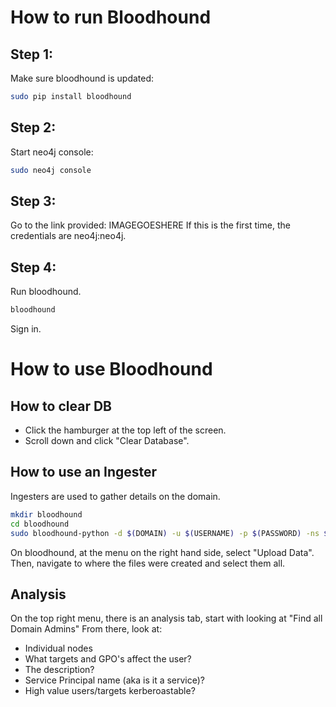 # How to run Bloodhound
## Step 1:
Make sure bloodhound is updated:
```bash
sudo pip install bloodhound
```
## Step 2:
Start neo4j console:
```bash
sudo neo4j console
```
## Step 3:
Go to the link provided:
IMAGEGOESHERE
If this is the first time, the credentials are neo4j:neo4j.
## Step 4:
Run bloodhound.
```bash
bloodhound
```
Sign in.
# How to use Bloodhound
## How to clear DB
* Click the hamburger at the top left of the screen.
* Scroll down and click "Clear Database".
## How to use an Ingester
Ingesters are used to gather details on the domain.
```bash
mkdir bloodhound
cd bloodhound
sudo bloodhound-python -d $(DOMAIN) -u $(USERNAME) -p $(PASSWORD) -ns $(DC_IP_ADDRESS)-c all
```
On bloodhound, at the menu on the right hand side, select "Upload Data".
Then, navigate to where the files were created and select them all.
## Analysis
On the top right menu, there is an analysis tab, start with looking at "Find all Domain Admins" From there, look at: 
* Individual nodes 
* What targets and GPO's affect the user? 
* The description? 
* Service Principal name (aka is it a service)?
* High value users/targets kerberoastable?